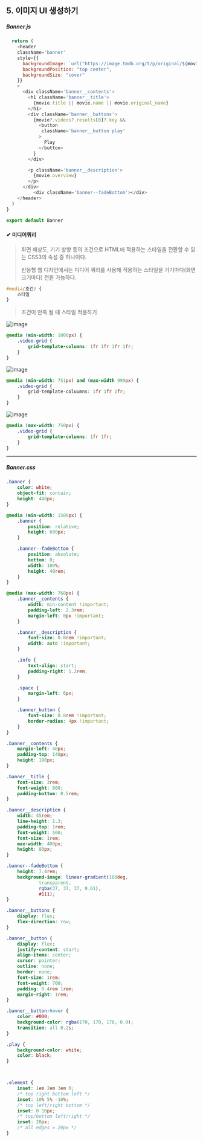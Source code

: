 ## 5. 이미지 UI 생성하기

##### Banner.js

```javascript
  return (
    <header
    className='banner'
    style={{
      backgroundImage: `url("https://image.tmdb.org/t/p/original/${movie.backdrop_path}")`,
      backgroundPosition: "top center",
      backgroundSize: "cover"
    }}
    >
      <div className='banner__contents'>
        <h1 className='banner__title'>
          {movie.title || movie.name || movie.original_name}
        </h1>
        <div className='banner__buttons'>
          {movie?.videos?.results[0]?.key &&
            <button
             className='banner__button play'
            >
              Play
            </button>
          }
        </div>

        <p className='banner__description'>
          {movie.overview}
        </p>
      </div>
          <div className='banner--fadeBottom'></div>
    </header>
  )
}

export default Banner
```



#### ✔ 미디어쿼리

> 화면 해상도, 기기 방향 등의 조건으로 HTML에 적용하는 스타일을 전환할 수 있는 CSS3의 속성 중 하나이다. 
>
> 반응형 웹 디자인에서는 미디어 쿼리를 사용해 적용하는 스타일을 기기마다(화면 크기마다) 전환 가능하다. 



```css
#media(조건) {
	스타일
}
```

> 조건이 만족 될 때 스타일 적용하기 

![image](https://user-images.githubusercontent.com/99783474/214045816-736d5d3e-0cec-473a-80ea-6ca0f1096dc6.png)

```css
@media (min-width: 1000px) {
    .video-grid {
        grid-template-columns: 1fr 1fr 1fr 1fr;
    }
}
```

![image](https://user-images.githubusercontent.com/99783474/214045838-9fff723c-70d0-4f6c-a9cb-ae20d3373b8b.png)

```css
@media (min-width: 751px) and (max-width 999px) {
    .video-grid {
        grid-template-coluumns: 1fr 1fr 1fr;
    }
}
```

![image](https://user-images.githubusercontent.com/99783474/214045855-e68e5781-d6d3-461e-b3d1-282d4971fa08.png)

```css
@media (max-width: 750px) {
    .video-grid {
        grid-template-columns: 1fr 1fr;
    }
}
```



---



##### Banner.css

```css
.banner {
    color: white;
    object-fit: contain;
    height: 448px;
}

@media (min-width: 1500px) {
    .banner {
        position: relative;
        height: 600px;
    }

    .banner--fadeBottom {
        position: absolute;
        bottom: 0;
        width: 100%;
        height: 40rem;
    }
}

@media (max-width: 768px) {
    .banner__contents {
        width: min-content !important;
        padding-left: 2.3rem;
        margin-left: 0px !important;
    }

    .banner__description {
        font-size: 0.8rem !important;
        width: auto !important;
    }

    .info {
        text-align: start;
        padding-right: 1.2rem;
    }

    .space {
        margin-left: 6px;
    }

    .banner_button {
        font-size: 0.8rem !important;
        border-radius: 4px !important;
    }
}

.banner__contents {
    margin-left: 40px;
    padding-top: 140px;
    height: 190px;
}

.banner__title {
    font-size: 3rem;
    font-weight: 800;
    padding-bottom: 0.5rem;
}

.banner__description {
    width: 45rem;
    line-height: 1.3;
    padding-top: 1rem;
    font-weight: 500;
    font-size: 1rem;
    max-width: 400px;
    height: 80px;
}

.banner--fadeBottom {
    height: 7.4rem;
    background-image: linear-gradient(180deg,
            transparent,
            rgba(37, 37, 37, 0.61),
            #111);
}

.banner__buttons {
    display: flex;
    flex-direction: row;
}

.banner__button {
    display: flex;
    justify-content: start;
    align-items: center;
    cursor: pointer;
    outline: none;
    border: none;
    font-size: 1rem;
    font-weight: 700;
    padding: 0.4rem 1rem;
    margin-right: 1rem;
}

.banner__button:hover {
    color: #000;
    background-color: rgba(170, 170, 170, 0.9);
    transition: all 0.2s;
}

.play {
    background-color: white;
    color: black;
}



.element {
    inset: 1em 2em 3em 0;
    /* top right bottom left */
    inset: 10% 5% -10%;
    /* top left/right bottom */
    inset: 0 10px;
    /* top/bottom left/right */
    inset: 20px;
    /* all edges = 20px */
}
```

